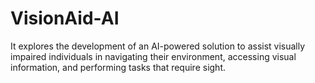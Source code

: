 # VisionAid-AI
It explores the development of an AI-powered solution to assist visually impaired individuals in navigating their environment, accessing visual information, and performing tasks that require sight.
